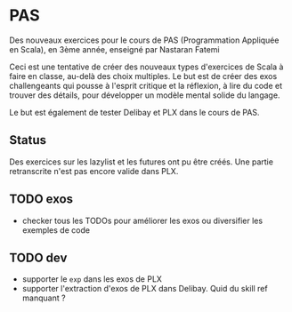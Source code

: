 # PAS
Des nouveaux exercices pour le cours de PAS (Programmation Appliquée en Scala), en 3ème année, enseigné par Nastaran Fatemi

Ceci est une tentative de créer des nouveaux types d'exercices de Scala à faire en classe, au-delà des choix multiples. Le but est de créer des exos challengeants qui pousse à l'esprit critique et la réflexion, à lire du code et trouver des détails, pour développer un modèle mental solide du langage.

Le but est également de tester Delibay et PLX dans le cours de PAS.

## Status
Des exercices sur les lazylist et les futures ont pu être créés. Une partie retranscrite n'est pas encore valide dans PLX.

## TODO exos
- checker tous les TODOs pour améliorer les exos ou diversifier les exemples de code

## TODO dev
- supporter le `exp` dans les exos de PLX
- supporter l'extraction d'exos de PLX dans Delibay. Quid du skill ref manquant ?
